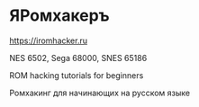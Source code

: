 # ЯРомхакеръ

 https://iromhacker.ru
 
 NES 6502, Sega 68000, SNES 65186

 ROM hacking tutorials for beginners

 Ромхакинг для начинающих на русском языке
